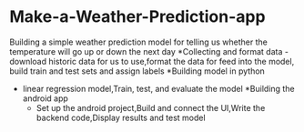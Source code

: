 # Make-a-Weather-Prediction-app


Building a simple weather prediction model for telling us whether the temperature will go up or down the next day
*Collecting and format data
  -download historic data for us to use,format the data for feed into the model, build train and test sets and assign labels
*Building model in python
  - linear regression model,Train, test, and evaluate the model
*Building the android app
    - Set up the android project,Build and connect the UI,Write the backend code,Display results and test model
